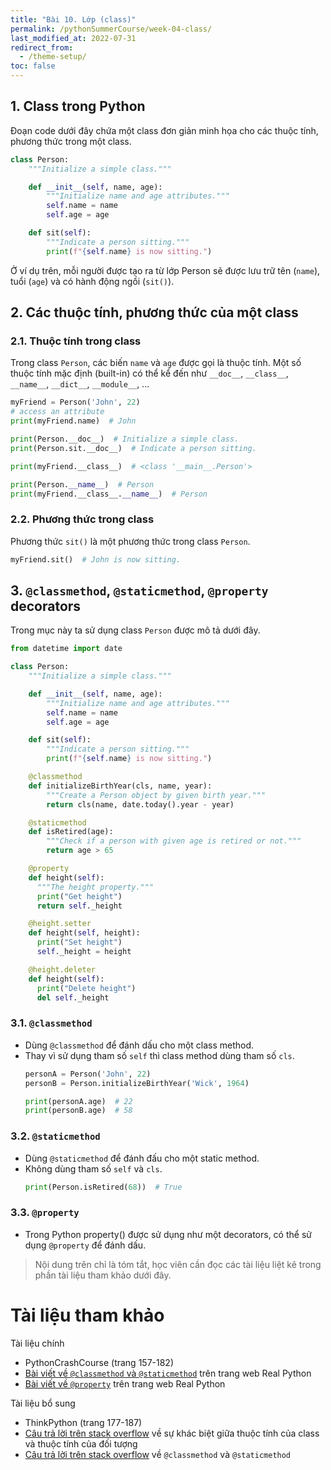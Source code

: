 ```yaml
---
title: "Bài 10. Lớp (class)"
permalink: /pythonSummerCourse/week-04-class/
last_modified_at: 2022-07-31
redirect_from:
  - /theme-setup/
toc: false
---
```


## 1. Class trong Python

Đoạn code dưới đây chứa một class đơn giản minh họa cho các thuộc tính, phương thức trong một class.

```py
class Person:
    """Initialize a simple class."""

    def __init__(self, name, age):
        """Initialize name and age attributes."""
        self.name = name
        self.age = age

    def sit(self):
        """Indicate a person sitting."""
        print(f"{self.name} is now sitting.")
```

Ở ví dụ trên, mỗi người được tạo ra từ lớp Person sẽ được lưu trữ tên (`name`), tuổi (`age`) và có hành động ngồi (`sit()`).

## 2. Các thuộc tính, phương thức của một class

### 2.1. Thuộc tính trong class
Trong class `Person`, các biến `name` và `age` được gọi là thuộc tính. Một số thuộc tính mặc định (built-in) có thể kể đến như `__doc__`, `__class__`, `__name__`, `__dict__`, `__module__`, ...

```py
myFriend = Person('John', 22)
# access an attribute
print(myFriend.name)  # John

print(Person.__doc__)  # Initialize a simple class.
print(Person.sit.__doc__)  # Indicate a person sitting.

print(myFriend.__class__)  # <class '__main__.Person'>

print(Person.__name__)  # Person
print(myFriend.__class__.__name__)  # Person
```

### 2.2. Phương thức trong class
Phương thức `sit()` là một phương thức trong class `Person`.
```py
myFriend.sit()  # John is now sitting.
```

## 3. `@classmethod`, `@staticmethod`, `@property` decorators

Trong mục này ta sử dụng class `Person` được mô tả dưới đây.

```py
from datetime import date

class Person:
    """Initialize a simple class."""

    def __init__(self, name, age):
        """Initialize name and age attributes."""
        self.name = name
        self.age = age

    def sit(self):
        """Indicate a person sitting."""
        print(f"{self.name} is now sitting.")

    @classmethod
    def initializeBirthYear(cls, name, year):
        """Create a Person object by given birth year."""
        return cls(name, date.today().year - year)

    @staticmethod
    def isRetired(age):
        """Check if a person with given age is retired or not."""
        return age > 65

    @property
    def height(self):
      """The height property."""
      print("Get height")
      return self._height

    @height.setter
    def height(self, height):
      print("Set height")
      self._height = height

    @height.deleter
    def height(self):
      print("Delete height")
      del self._height
```


### 3.1. `@classmethod`
- Dùng `@classmethod` để đánh dấu cho một class method.
- Thay vì sử dụng tham số `self` thì class method dùng tham số `cls`.
  ```py
  personA = Person('John', 22)
  personB = Person.initializeBirthYear('Wick', 1964)

  print(personA.age)  # 22
  print(personB.age)  # 58
  ```

### 3.2. `@staticmethod`
- Dùng `@staticmethod` để đánh đấu cho một static method.
- Không dùng tham số `self` và `cls`.
  ```py
  print(Person.isRetired(68))  # True
  ```

### 3.3. `@property`
- Trong Python property() được sử dụng như một decorators, có thể sử dụng `@property` để đánh dấu.

> Nội dung trên chỉ là tóm tắt, học viên cần đọc các tài liệu liệt kê trong phần tài liệu tham khảo dưới đây.

# Tài liệu tham khảo
Tài liệu chính
- PythonCrashCourse (trang 157-182)
- [Bài viết về `@classmethod` và `@staticmethod`](https://realpython.com/instance-class-and-static-methods-demystified/) trên trang web Real Python
- [Bài viết về `@property`](https://realpython.com/python-property/) trên trang web Real Python

Tài liệu bổ sung
- ThinkPython (trang 177-187)
- [Câu trả lời trên stack overflow](https://stackoverflow.com/questions/207000/what-is-the-difference-between-class-and-instance-attributes) về sự khác biệt giữa thuộc tính của class và thuộc tính của đối tượng
- [Câu trả lời trên stack overflow](https://stackoverflow.com/questions/12179271/meaning-of-classmethod-and-staticmethod-for-beginner) về `@classmethod` và `@staticmethod`
